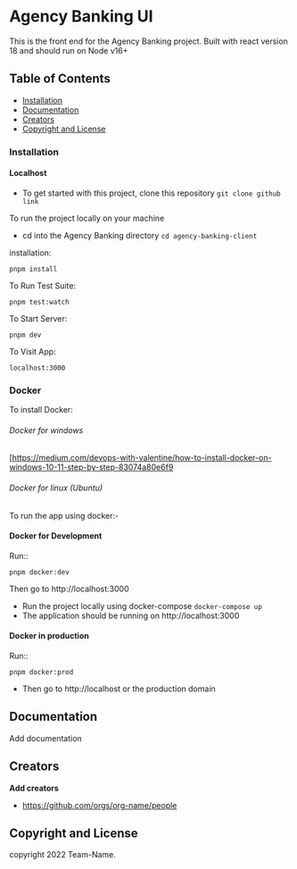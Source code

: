 # Agency Banking UI

This is the front end for the Agency Banking project. Built with react version 18 and should run on Node v16+

## Table of Contents

- [Installation](#installation)
- [Documentation](#documentation)
- [Creators](#creators)
- [Copyright and License](#copyright-and-license)

### Installation

#### Localhost

- To get started with this project, clone this repository `git clone github link`

To run the project locally on your machine

- cd into the Agency Banking directory `cd agency-banking-client`

installation:

```
pnpm install
```

To Run Test Suite:

```
pnpm test:watch
```

To Start Server:

```
pnpm dev
```

To Visit App:

```
localhost:3000
```

### Docker

To install Docker:
###### Docker for windows
[https://medium.com/devops-with-valentine/how-to-install-docker-on-windows-10-11-step-by-step-83074a80e6f9

###### Docker for linux (Ubuntu)


To run the app using docker:-

#### Docker for Development

Run::

```
pnpm docker:dev
```

Then go to http://localhost:3000

- Run the project locally using docker-compose `docker-compose up`
- The application should be running on http://localhost:3000

#### Docker in production

Run::

```
pnpm docker:prod
```

- Then go to http://localhost or the production domain

## Documentation

Add documentation

## Creators

**Add creators**

- https://github.com/orgs/org-name/people

## Copyright and License

copyright 2022 Team-Name.
